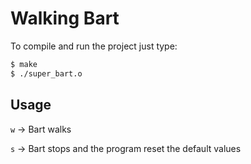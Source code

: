 # Walking Bart
To compile and run the project just type:
```bash
$ make
$ ./super_bart.o
```

## Usage

`w` -> Bart walks

`s` -> Bart stops and the program reset the default values
